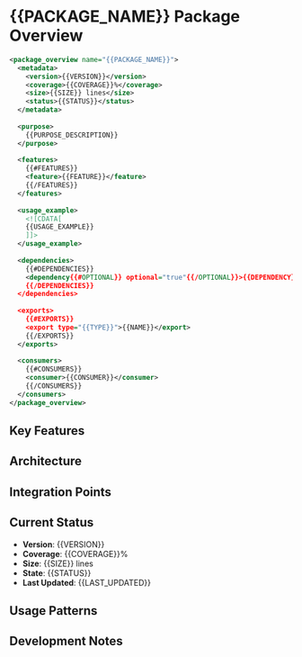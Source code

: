# {{PACKAGE_NAME}} Package Overview

```xml
<package_overview name="{{PACKAGE_NAME}}">
  <metadata>
    <version>{{VERSION}}</version>
    <coverage>{{COVERAGE}}%</coverage>
    <size>{{SIZE}} lines</size>
    <status>{{STATUS}}</status>
  </metadata>
  
  <purpose>
    {{PURPOSE_DESCRIPTION}}
  </purpose>
  
  <features>
    {{#FEATURES}}
    <feature>{{FEATURE}}</feature>
    {{/FEATURES}}
  </features>
  
  <usage_example>
    <![CDATA[
    {{USAGE_EXAMPLE}}
    ]]>
  </usage_example>
  
  <dependencies>
    {{#DEPENDENCIES}}
    <dependency{{#OPTIONAL}} optional="true"{{/OPTIONAL}}>{{DEPENDENCY}}</dependency>
    {{/DEPENDENCIES}}
  </dependencies>
  
  <exports>
    {{#EXPORTS}}
    <export type="{{TYPE}}">{{NAME}}</export>
    {{/EXPORTS}}
  </exports>
  
  <consumers>
    {{#CONSUMERS}}
    <consumer>{{CONSUMER}}</consumer>
    {{/CONSUMERS}}
  </consumers>
</package_overview>
```

## Key Features

<!-- List the main features and capabilities -->

## Architecture

<!-- Describe the package architecture and patterns -->

## Integration Points

<!-- Describe how this package integrates with others -->

## Current Status

- **Version**: {{VERSION}}
- **Coverage**: {{COVERAGE}}%
- **Size**: {{SIZE}} lines
- **State**: {{STATUS}}
- **Last Updated**: {{LAST_UPDATED}}

## Usage Patterns

<!-- Common usage patterns and examples -->

## Development Notes

<!-- Important notes for developers working on this package -->